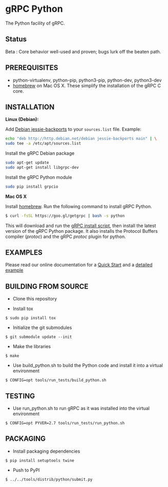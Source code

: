 gRPC Python
=========
The Python facility of gRPC.

Status
-------
Beta : Core behavior well-used and proven; bugs lurk off the beaten path.

PREREQUISITES
-------------
- python-virtualenv, python-pip, python3-pip, python-dev, python3-dev
- [homebrew][] on Mac OS X.  These simplify the installation of the gRPC C core.

INSTALLATION
-------------

**Linux (Debian):**

Add [Debian jessie-backports][] to your `sources.list` file. Example:

```sh
echo "deb http://http.debian.net/debian jessie-backports main" | \
sudo tee -a /etc/apt/sources.list
```

Install the gRPC Debian package

```sh
sudo apt-get update
sudo apt-get install libgrpc-dev
```

Install the gRPC Python module

```sh
sudo pip install grpcio
```

**Mac OS X**

Install [homebrew][]. Run the following command to install gRPC Python.
```sh
$ curl -fsSL https://goo.gl/getgrpc | bash -s python
```
This will download and run the [gRPC install script][], then install the latest version of the gRPC Python package.  It also installs the Protocol Buffers compiler (_protoc_) and the gRPC _protoc_ plugin for python.

EXAMPLES
--------
Please read our online documentation for a [Quick Start][] and a [detailed example][]

BUILDING FROM SOURCE
---------------------
- Clone this repository

- Install tox
```
$ sudo pip install tox
```

- Initialize the git submodules
```
$ git submodule update --init
```

- Make the libraries
```
$ make
```

- Use build_python.sh to build the Python code and install it into a virtual environment
```
$ CONFIG=opt tools/run_tests/build_python.sh
```

TESTING
-------

- Use run_python.sh to run gRPC as it was installed into the virtual environment
```
$ CONFIG=opt PYVER=2.7 tools/run_tests/run_python.sh
```

PACKAGING
---------

- Install packaging dependencies
```
$ pip install setuptools twine
```

- Push to PyPI
```
$ ../../tools/distrib/python/submit.py
```

[homebrew]:http://brew.sh
[gRPC install script]:https://raw.githubusercontent.com/grpc/homebrew-grpc/master/scripts/install
[Quick Start]:http://www.grpc.io/docs/tutorials/basic/python.html
[detailed example]:http://www.grpc.io/docs/installation/python.html
[Debian jessie-backports]:http://backports.debian.org/Instructions/
